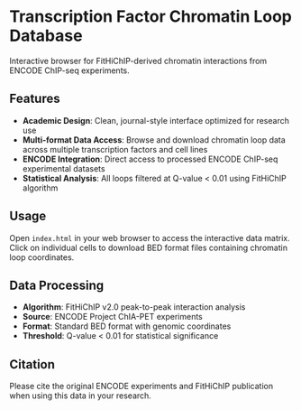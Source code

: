 # Transcription Factor Chromatin Loop Database

Interactive browser for FitHiChIP-derived chromatin interactions from ENCODE ChIP-seq experiments.

## Features

- **Academic Design**: Clean, journal-style interface optimized for research use
- **Multi-format Data Access**: Browse and download chromatin loop data across multiple transcription factors and cell lines
- **ENCODE Integration**: Direct access to processed ENCODE ChIP-seq experimental datasets
- **Statistical Analysis**: All loops filtered at Q-value < 0.01 using FitHiChIP algorithm

## Usage

Open `index.html` in your web browser to access the interactive data matrix. Click on individual cells to download BED format files containing chromatin loop coordinates.

## Data Processing

- **Algorithm**: FitHiChIP v2.0 peak-to-peak interaction analysis
- **Source**: ENCODE Project ChIA-PET experiments  
- **Format**: Standard BED format with genomic coordinates
- **Threshold**: Q-value < 0.01 for statistical significance

## Citation

Please cite the original ENCODE experiments and FitHiChIP publication when using this data in your research.
